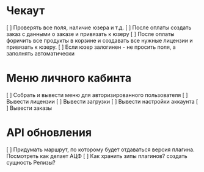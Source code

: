 # Чекаут
[ ] Проверять все поля, наличие юзера и т.д.
[ ] После оплаты создать заказ с данными о заказе и привязать к юзеру
[ ] После оплаты форичить все продукты в корзине и  создавать все нужные лицензии  и привязать к юзеру.
[ ] Если юзер залогинен - не просить поля, а заполнять автоматически

# Меню личного кабинта
[ ] Собрать и вывести меню для авторизированного пользователя
[ ] Вывести лицензии
[ ] Вывести загрузки
[ ] Вывести настройки аккаунта
[ ] Вывести заказы

# API обновления
[ ] Придумать маршрут, по которому будет отдаваться версия плагина. Посмотреть как делает АЦФ
[ ] Как хранить зипы плагинов? создать сущность Релизы?